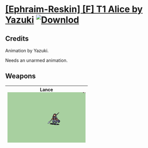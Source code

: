 # [\[Ephraim-Reskin\] \[F\] T1 Alice by Yazuki](./) [![Downlod](https://img.shields.io/badge/Download--red?style=social&logo=github)](https://minhaskamal.github.io/DownGit/#/home?url=https://github.com/Klokinator/FE-Repo/tree/main/Battle%20Animations%2FLords%20-%20FE8%20Types%2F%5BEphraim-Reskin%5D%20%5BF%5D%20T1%20Alice%20by%20Yazuki)
## Credits

Animation by Yazuki.

Needs an unarmed animation.

## Weapons

| <b>Lance</b><br/><img alt="Lance animation" src="./2.%20Lance/Lance.gif"/> |
| :---: |
